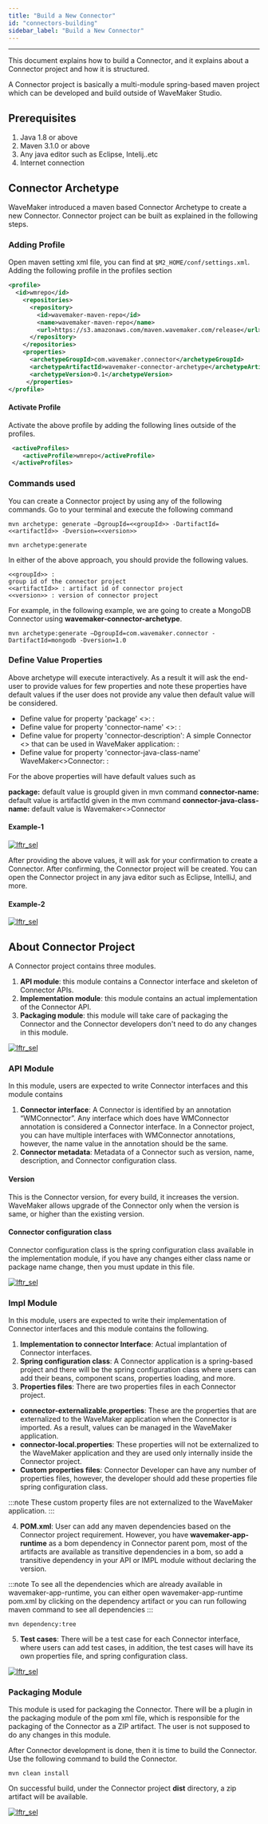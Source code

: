```yaml
---
title: "Build a New Connector"
id: "connectors-building"
sidebar_label: "Build a New Connector"
---
```

---

This document explains how to build a Connector, and it explains about a Connector project and how it is structured.

A Connector project is basically a multi-module spring-based maven project which can be developed and build outside of WaveMaker Studio.

## Prerequisites

1. Java 1.8 or above
2. Maven 3.1.0 or above
3. Any java editor such as Eclipse, Intelij..etc
4. Internet connection

## Connector Archetype

WaveMaker introduced a maven based Connector Archetype to create a new Connector. Connector project can be built as explained in the following steps.

### Adding Profile

Open maven setting xml file, you can find at `$M2_HOME/conf/settings.xml`. Adding the following profile in the profiles section

```xml
<profile>
  <id>wmrepo</id>
    <repositories>
      <repository>
        <id>wavemaker-maven-repo</id>
        <name>wavemaker-maven-repo</name>
        <url>https://s3.amazonaws.com/maven.wavemaker.com/release</url>
      </repository>
    </repositories>
    <properties>
      <archetypeGroupId>com.wavemaker.connector</archetypeGroupId>
      <archetypeArtifactId>wavemaker-connector-archetype</archetypeArtifactId>
      <archetypeVersion>0.1</archetypeVersion>
     </properties>
</profile>
```

#### Activate Profile 

Activate the above profile by adding the following lines outside of the profiles.

```xml
 <activeProfiles>
    <activeProfile>wmrepo</activeProfile>
 </activeProfiles>
```

### Commands used

You can create a Connector project by using any of the following commands. Go to your terminal and execute the following command

```shell
mvn archetype: generate –DgroupId=<<groupId>> -DartifactId=<<artifactId>> -Dversion=<<version>>
```

```shell
mvn archetype:generate
```

In either of the above approach,  you should provide the following values.

```shell
<<groupId>> : 
group id of the connector project
<<artifactId>> : artifact id of connector project
<<version>> : version of connector project
```

For example, in the following example, we are going to create a MongoDB Connector using **wavemaker-connector-archetype**.

```
mvn archetype:generate –DgroupId=com.wavemaker.connector -DartifactId=mongodb -Dversion=1.0 
```

### Define Value Properties

Above archetype will execute interactively. As a result it will ask the end-user to provide values for few properties and note these properties have default values if the user does not provide any value then default value will be considered.

- Define value for property 'package' <<groupId>>: :
- Define value for property 'connector-name' <<artifactId>>: :
- Define value for property 'connector-description': A simple Connector <<connector-name>> that can be used in WaveMaker application: :
- Define value for property 'connector-java-class-name' WaveMaker<<connector-name>>Connector: : 

For the above properties will have default values such as 

**package:** default value is groupId given in mvn command
**connector-name:** default value is artifactId given in the mvn command
**connector-java-class-name:** default value is Wavemaker<<connectorName>>Connector

#### Example-1

[![lftr_sel](/learn/assets/connector/connector-archetype.png)](/learn/assets/connector/connector-archetype.png)

After providing the above values, it will ask for your confirmation to create a Connector. After confirming, the Connector project will be created. You can open the Connector project in any java editor such as Eclipse, IntelliJ, and more.

#### Example-2

[![lftr_sel](/learn/assets/connector/connector-archetype-finish.png)](/learn/assets/connector/connector-archetype-finish.png)

## About Connector Project

A Connector project contains three modules.

1. **API module**: this module contains a Connector interface and skeleton of Connector APIs.
2. **Implementation module**: this module contains an actual implementation of the Connector API.
3. **Packaging module**: this module will take care of packaging the Connector and the Connector developers don't need to do any changes in this module.

[![lftr_sel](/learn/assets/connector/connector-module-base.png)](/learn/assets/connector/connector-module-base.png)

### API Module

In this module, users are expected to write Connector interfaces and this module contains

1. **Connector interface**: A Connector is identified by an annotation “WMConnector”. Any interface which does have WMConnector annotation is considered a Connector interface. In a Connector project, you can have multiple interfaces with WMConnector annotations, however, the name value in the annotation should be the same.
2. **Connector metadata**: Metadata of a Connector such as version, name, description, and Connector configuration class.

#### Version

This is the Connector version, for every build, it increases the version. WaveMaker allows upgrade of the Connector only when the version is same, or higher than the existing version.

#### Connector configuration class

Connector configuration class is the spring configuration class available in the implementation module, if you have any changes either class name or package name change, then you must update in this file.

[![lftr_sel](/learn/assets/connector/connector-api-module.png)](/learn/assets/connector/connector-api-module.png)

### Impl Module

In this module, users are expected to write their implementation of Connector interfaces and this module contains the following.

1. **Implementation to connector Interface**: Actual implantation of Connector interfaces.
2. **Spring configuration class**: A Connector application is a spring-based project and there will be the spring configuration class where users can add their beans, component scans, properties loading, and more.
3. **Properties files**: There are two properties files in each Connector project.

- **connector-externalizable.properties**: These are the properties that are externalized to the WaveMaker application when the Connector is imported. As a result, values can be managed in the WaveMaker application.
- **connector-local.properties**: These properties will not be externalized to the WaveMaker application and they are used only internally inside the Connector project.
- **Custom properties files**: Connector Developer can have any number of properties files, however, the developer should add these properties file spring configuration class.

:::note
These custom property files are not externalized to the WaveMaker application.
:::

4. **POM.xml**: User can add any maven dependencies based on the Connector project requirement. However, you have **wavemaker-app-runtime** as a bom dependency in Connector parent pom, most of the artifacts are available as transitive dependencies in a bom, so add a transitive dependency in your API or IMPL module without declaring the version.

:::note
To see all the dependencies which are already available in wavemaker-app-runtime, you can either open wavemaker-app-runtime pom.xml by clicking on the dependency artifact or you can run following maven command to see all dependencies
:::

```shell
mvn dependency:tree
```

5. **Test cases**: There will be a test case for each Connector interface, where users can add test cases, in addition, the test cases will have its own properties file, and spring configuration class.

[![lftr_sel](/learn/assets/connector/connector-impl-testcases.png)](/learn/assets/connector/connector-impl-testcases.png)

### Packaging Module

This module is used for packaging the Connector. There will be a plugin in the packaging module of the pom xml file, which is responsible for the packaging of the Connector as a ZIP artifact. The user is not supposed to do any changes in this module.

After Connector development is done, then it is time to build the Connector. Use the following command to build the Connector.

```mvn clean install```

On successful build, under the Connector project **dist** directory, a zip artifact will be available.

[![lftr_sel](/learn/assets/connector/connector-packaging-zip.png)](/learn/assets/connector/connector-packaging-zip.png)